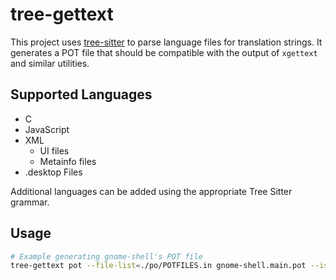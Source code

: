 # tree-gettext

This project uses [tree-sitter](https://github.com/tree-sitter/tree-sitter) to parse language files for translation strings. It generates a POT file that should be compatible with the output of `xgettext` and similar utilities.

## Supported Languages

* C
* JavaScript
* XML
  * UI files
  * Metainfo files
* .desktop Files

Additional languages can be added using the appropriate Tree Sitter grammar.

## Usage

```sh
# Example generating gnome-shell's POT file
tree-gettext pot --file-list=./po/POTFILES.in gnome-shell.main.pot --issue-tracker="https://gitlab.gnome.org/GNOME/gnome-shell/issues"
```